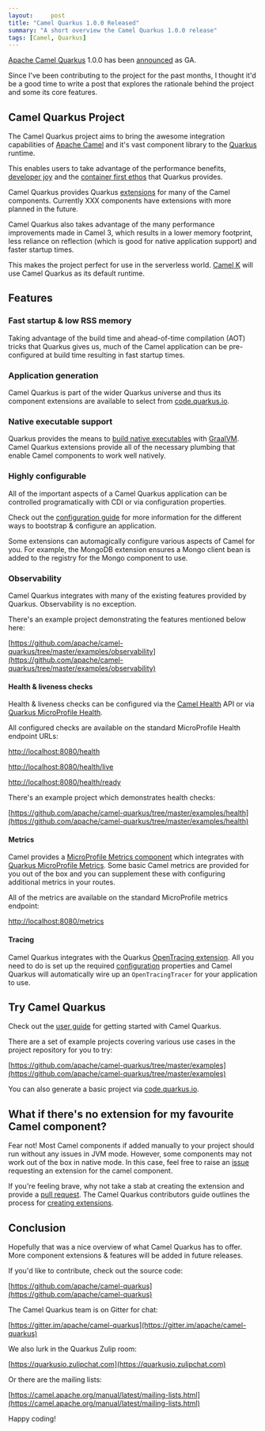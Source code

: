 ```yaml
---
layout:     post
title: "Camel Quarkus 1.0.0 Released"
summary: "A short overview the Camel Quarkus 1.0.0 release"
tags: [Camel, Quarkus]
---
```


[Apache Camel Quarkus](https://camel.apache.org/camel-quarkus/latest/) 1.0.0 has been [announced](https://camel.apache.org/blog/2020/08/camel-quarkus-release-1.0.0/) as GA.

Since I've been contributing to the project for the past months, I thought it'd be a good time to write a post that explores the rationale behind the project and some its core features.

## Camel Quarkus Project

The Camel Quarkus project aims to bring the awesome integration capabilities of [Apache Camel](https://camel.apache.org) and it's vast component library to the [Quarkus](https://quarkus.io/) runtime.

This enables users to take advantage of the performance benefits, [developer joy](https://quarkus.io/vision/developer-joy) and the [container first ethos](https://quarkus.io/vision/container-first) that Quarkus provides.

Camel Quarkus provides Quarkus [extensions](https://quarkus.io/guides/writing-extensions) for many of the Camel components. Currently XXX components have extensions with more planned in the future.

Camel Quarkus also takes advantage of the many performance improvements made in Camel 3, which results in a lower memory footprint, less reliance on reflection (which is good for native application support) and faster startup times. 

This makes the project perfect for use in the serverless world. [Camel K](https://camel.apache.org/camel-k/latest) will use Camel Quarkus as its default runtime.

## Features

### Fast startup & low RSS memory

Taking advantage of the build time and ahead-of-time compilation (AOT) tricks that Quarkus gives us, much of the Camel application can be pre-configured at build time resulting in fast startup times.

### Application generation

Camel Quarkus is part of the wider Quarkus universe and thus its component extensions are available to select from [code.quarkus.io](https://code.quarkus.io/).

### Native executable support

Quarkus provides the means to [build native executables](https://quarkus.io/guides/building-native-image) with [GraalVM](https://www.graalvm.org/). Camel Quarkus extensions provide all of the necessary plumbing that enable Camel components to work well natively.

### Highly configurable

All of the important aspects of a Camel Quarkus application can be controlled programatically with CDI or via configuration properties.

Check out the [configuration guide](https://camel.apache.org/camel-quarkus/latest/user-guide/bootstrap.html) for more information for the different ways to bootstrap & configure an application.

Some extensions can automagically configure various aspects of Camel for you. For example, the MongoDB extension ensures a Mongo client bean is added to the registry for the Mongo component to use. 

### Observability

Camel Quarkus integrates with many of the existing features provided by Quarkus. Observability is no exception.

There's an example project demonstrating the features mentioned below here:

[https://github.com/apache/camel-quarkus/tree/master/examples/observability](https://github.com/apache/camel-quarkus/tree/master/examples/observability)

#### Health & liveness checks

Health & liveness checks can be configured via the [Camel Health](https://camel.apache.org/manual/latest/health-check.html) API or via [Quarkus MicroProfile Health](https://quarkus.io/guides/microprofile-health).

All configured checks are available on the standard MicroProfile Health endpoint URLs:

[http://localhost:8080/health](http://localhost:8080/health)

[http://localhost:8080/health/live](http://localhost:8080/health/live)

[http://localhost:8080/health/ready](http://localhost:8080/health/ready)

There's an example project which demonstrates health checks:

[https://github.com/apache/camel-quarkus/tree/master/examples/health](https://github.com/apache/camel-quarkus/tree/master/examples/health)

#### Metrics

Camel provides a [MicroProfile Metrics component](https://camel.apache.org/components/latest/microprofile-metrics-component.html) which integrates with [Quarkus MicroProfile Metrics](https://quarkus.io/guides/microprofile-metrics). Some basic Camel metrics are provided for you out of the box and you can supplement these with configuring additional metrics in your routes.

All of the metrics are available on the standard MicroProfile metrics endpoint:

[http://localhost:8080/metrics](http://localhost:8080/metrics)

#### Tracing

Camel Quarkus integrates with the Quarkus [OpenTracing extension](https://quarkus.io/guides/opentracing). All you need to do is set up the required [configuration](https://quarkus.io/guides/opentracing#create-the-configuration) properties and Camel Quarkus will automatically wire up an `OpenTracingTracer` for your application to use. 

## Try Camel Quarkus

Check out the [user guide](https://camel.apache.org/camel-quarkus/latest/user-guide/index.html) for getting started with Camel Quarkus.

There are a set of example projects covering various use cases in the project repository for you to try:

[https://github.com/apache/camel-quarkus/tree/master/examples](https://github.com/apache/camel-quarkus/tree/master/examples)

You can also generate a basic project via [code.quarkus.io](https://code.quarkus.io/). 

## What if there's no extension for my favourite Camel component?

Fear not! Most Camel components if added manually to your project should run without any issues in JVM mode. However, some components may not work out of the box in native mode. In this case, feel free to raise an [issue](https://github.com/apache/camel-quarkus/issues) requesting an extension for the camel component.

If you're feeling brave, why not take a stab at creating the extension and provide a [pull request](https://github.com/apache/camel-quarkus/pulls). The Camel Quarkus contributors guide outlines the process for [creating extensions](https://camel.apache.org/camel-quarkus/latest/contributor-guide/create-new-extension.html).

## Conclusion

Hopefully that was a nice overview of what Camel Quarkus has to offer. More component extensions & features will be added in future releases.

If you'd like to contribute, check out the source code:

[https://github.com/apache/camel-quarkus](https://github.com/apache/camel-quarkus)

The Camel Quarkus team is on Gitter for chat:

[https://gitter.im/apache/camel-quarkus](https://gitter.im/apache/camel-quarkus)

We also lurk in the Quarkus Zulip room:

[https://quarkusio.zulipchat.com](https://quarkusio.zulipchat.com)

Or there are the mailing lists:

[https://camel.apache.org/manual/latest/mailing-lists.html](https://camel.apache.org/manual/latest/mailing-lists.html)

Happy coding!
